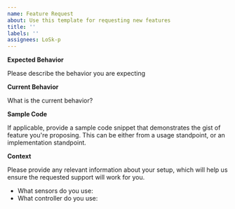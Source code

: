 ```yaml
---
name: Feature Request
about: Use this template for requesting new features
title: ''
labels: ''
assignees: LoSk-p
---
```


**Expected Behavior**

Please describe the behavior you are expecting

**Current Behavior**

What is the current behavior?

**Sample Code**

If applicable, provide a sample code snippet that demonstrates the gist of feature you're proposing. This can be either from a usage standpoint, or an implementation standpoint.

**Context**

Please provide any relevant information about your setup, which will help us ensure the requested support will work for you.

* What sensors do you use:
* What controller do you use:
